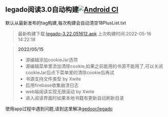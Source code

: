 ## legado阅读3.0自动构建[![Android CI](https://github.com/10bits/gedoor-Build/workflows/Android%20CI/badge.svg)](https://github.com/10bits/gedoor-Build/actions)

默认从最新发布的tag构建,每次构建会自动清空18PlusList.txt

> 最新构建下载:[legado-3.22.051612.apk](https://github.com/10bits/gedoor-Build/releases/download/legado-3.22.051612/legado-3.22.051612.apk) 上次构建时间:2022-05-16 14:22:18
<!--start-->
> **2022/05/15**
> 
> * 源编辑添加cookieJar选项
> * 源编辑菜单里添加清除cookie,如果之前能用的书源不能用了,可以关闭cookieJar后点下菜单里的清除cookie后再试
> * 书源支持文件类型 by Xwite
> * 启用firebase收集崩溃日志
> * web端阅读实现无限滚动 by Xwite
> * 进入阅读界面时如果本地书籍有更新自动刷新目录
> 
<!--end-->
  
使用app过程中遇到问题,请到这里解决[gedoor/legado](https://github.com/gedoor/legado/issues)


